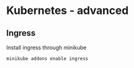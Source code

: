 # Kubernetes - advanced

## Ingress

Install ingress through minikube

    minikube addons enable ingress
